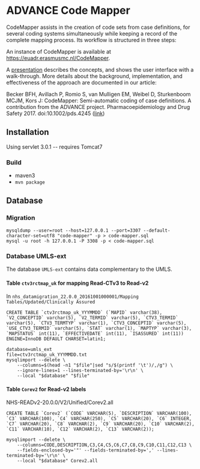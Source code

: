 # ADVANCE Code Mapper

CodeMapper assists in the creation of code sets from case definitions, for several coding systems simultaneously while keeping a record of the complete mapping process. Its workflow is structured in three steps:

An instance of CodeMapper is available at <https://euadr.erasmusmc.nl/CodeMapper>.

A [presentation](https://docs.google.com/presentation/d/1vo94NxADoJAMTQDbzK7QRDy9IvfMHZdBiyzdsqecJA0/edit?usp=sharing) describes the concepts, and shows the user interface with a walk-through. More details about the background, implementation, and effectiveness of the approach are documented in our article:

Becker BFH, Avillach P, Romio S, van Mulligen EM, Weibel D, Sturkenboom MCJM, Kors J: CodeMapper: Semi-automatic coding of case definitions. A contribution from the ADVANCE project. Pharmacoepidemiology and Drug Safety 2017. doi:10.1002/pds.4245 ([link](http://onlinelibrary.wiley.com/doi/10.1002/pds.4245/epdf))

## Installation

Using servlet 3.0.1 -- requires Tomcat7

### Build

- maven3
- `mvn package`

## Database
### Migration

    mysqldump --user=root --host=127.0.0.1 --port=3307 --default-character-set=utf8 "code-mapper" -p > code-mapper.sql
    mysql -u root -h 127.0.0.1 -P 3308 -p < code-mapper.sql
    
### Database UMLS-ext

The database `UMLS-ext` contains data complementary to the UMLS.

#### Table `ctv3rctmap_uk` for mapping Read-CTv3 to Read-v2

In `nhs_datamigration_22.0.0_20161001000001/Mapping Tables/Updated/Clinically Assured`

	CREATE TABLE `ctv3rctmap_uk_YYYMMDD` (`MAPID` varchar(38), `V2_CONCEPTID` varchar(5), `V2_TERMID` varchar(5), `CTV3_TERMID` varchar(5), `CTV3_TERMTYP` varchar(1), `CTV3_CONCEPTID` varchar(5), `USE_CTV3_TERMID` varchar(5), `STAT` varchar(1), `MAPTYP` varchar(3), `MAPSTATUS` int(11), `EFFECTIVEDATE` int(11), `ISASSURED` int(11)) ENGINE=InnoDB DEFAULT CHARSET=latin1;

    database=umls_ext
    file=ctv3rctmap_uk_YYYMMDD.txt
    mysqlimport --delete \
        --columns=$(head -n1 "$file"|sed "s/$(printf '\t')/,/g") \
        --ignore-lines=1 --lines-terminated-by='\r\n' \
        --local "$database" "$file"

#### Table `Corev2` for Read-v2 labels

NHS-READv2-20.0.0/V2/Unified/Corev2.all

    CREATE TABLE `Corev2` (`CODE` VARCHAR(5), `DESCRIPTION` VARCHAR(100), `C3` VARCHAR(100), `C4` VARCHAR(250), `C5` VARCHAR(20), `C6` INTEGER, `C7` VARCHAR(20), `C8` VARCHAR(2), `C9` VARCHAR(20), `C10` VARCHAR(2), `C11` VARCHAR(10), `C12` VARCHAR(2), `C13` VARCHAR(2));

	mysqlimport --delete \
        --columns=CODE,DESCRIPTION,C3,C4,C5,C6,C7,C8,C9,C10,C11,C12,C13 \
        --fields-enclosed-by='"' --fields-terminated-by=',' --lines-terminated-by='\r\n' \
        --local "$database" Corev2.all
